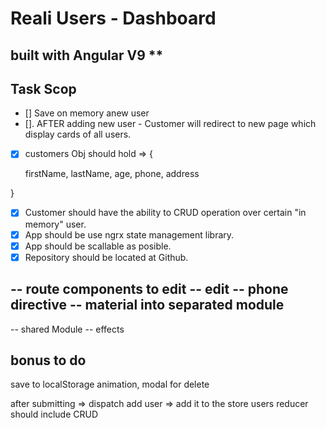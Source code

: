 # Reali Users - Dashboard #

## built with Angular V9 **

## Task Scop ##

* []  Save on memory anew user
* []. AFTER adding new user - Customer will redirect to new page which display cards of all users.
* [x] customers Obj should hold => {

    firstName,
    lastName,
    age,
    phone,
    address

}

* [x] Customer should have the ability to CRUD operation over certain "in memory" user.
* [x] App should be use ngrx state management library.
* [x] App should be scallable as posible.
* [x] Repository should be located at Github.

-- route components to edit
-- edit
-- phone directive 
-- material into separated module
-- 
-- shared Module
-- effects

## bonus to do

save to localStorage 
animation, 
modal for delete

after submitting => dispatch add user => add it to the store
users reducer should include CRUD

